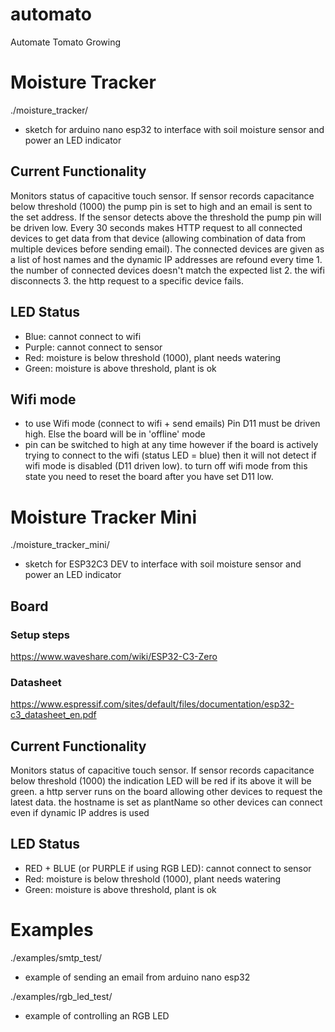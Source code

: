 # automato
Automate Tomato Growing

# Moisture Tracker
./moisture_tracker/
- sketch for arduino nano esp32 to interface with soil moisture sensor and power an LED indicator

## Current Functionality
Monitors status of capacitive touch sensor. If sensor records capacitance below threshold (1000) the pump pin is set to high and an email is sent to the set address. If the sensor detects above the threshold the pump pin will be driven low. 
Every 30 seconds makes HTTP request to all connected devices to get data from that device (allowing combination of data from multiple devices before sending email). The connected devices are given as a list of host names and the dynamic IP addresses are refound every time 1. the number of connected devices doesn't match the expected list 2. the wifi disconnects 3. the http request to a specific device fails.

## LED Status
- Blue: cannot connect to wifi
- Purple: cannot connect to sensor
- Red: moisture is below threshold (1000), plant needs watering
- Green: moisture is above threshold, plant is ok

## Wifi mode
- to use Wifi mode (connect to wifi + send emails) Pin D11 must be driven high. Else the board will be in 'offline' mode
- pin can be switched to high at any time however if the board is actively trying to connect to the wifi (status LED = blue) then it will not detect if wifi mode is disabled (D11 driven low). to turn off wifi mode from this state you need to reset the board after you have set D11 low.

# Moisture Tracker Mini
./moisture_tracker_mini/
- sketch for ESP32C3 DEV to interface with soil moisture sensor and power an LED indicator


## Board
### Setup steps
https://www.waveshare.com/wiki/ESP32-C3-Zero
### Datasheet
https://www.espressif.com/sites/default/files/documentation/esp32-c3_datasheet_en.pdf

## Current Functionality
Monitors status of capacitive touch sensor. If sensor records capacitance below threshold (1000) the indication LED will be red if its above it will be green.
a http server runs on the board allowing other devices to request the latest data. the hostname is set as plantName so other devices can connect even if dynamic IP addres is used

## LED Status
- RED + BLUE (or PURPLE if using RGB LED): cannot connect to sensor
- Red: moisture is below threshold (1000), plant needs watering
- Green: moisture is above threshold, plant is ok

# Examples
./examples/smtp_test/
- example of sending an email from arduino nano esp32

./examples/rgb_led_test/
- example of controlling an RGB LED

